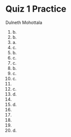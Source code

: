 # Quiz 1 Practice

Dulneth Mohottala

1. b.
2. b.
3. a.
4. c.
5. b.
6. c.
7. c.
8. b.
9. c.
10. c.
11. 
12. c.
13. d.
14. 
15. d.
16. 
17. 
18. 
19. 
20. d.